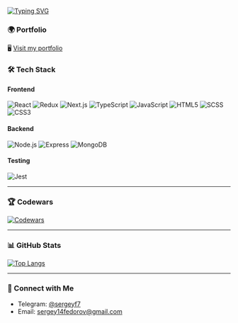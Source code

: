 [![Typing SVG](https://readme-typing-svg.herokuapp.com?color=%2336BCF7&lines=Hello,+I'm+Sergey;+A+Web+Developer)](https://git.io/typing-svg)


### 🌍 Portfolio
🖥️ [Visit my portfolio](https://portfolio-tau-one-22.vercel.app/)

### 🛠️ Tech Stack

#### Frontend
![React](https://img.shields.io/badge/react-%2320232a.svg?style=for-the-badge&logo=react&logoColor=%2361DAFB)
![Redux](https://img.shields.io/badge/-Redux-black?style=for-the-badge&logo=redux)
![Next.js](https://img.shields.io/badge/next.js-000000?style=for-the-badge&logo=nextdotjs&logoColor=white)
![TypeScript](https://img.shields.io/badge/typescript-%23007ACC.svg?style=for-the-badge&logo=typescript&logoColor=white)
![JavaScript](https://img.shields.io/badge/javascript-%23323330.svg?style=for-the-badge&logo=javascript&logoColor=%23F7DF1E)
![HTML5](https://img.shields.io/badge/html5-%23E34F26.svg?style=for-the-badge&logo=html5&logoColor=white)
![SCSS](https://img.shields.io/badge/SCSS-hotpink.svg?style=for-the-badge&logo=SASS&logoColor=white)
![CSS3](https://img.shields.io/badge/css3-%231572B6.svg?style=for-the-badge&logo=css3&logoColor=white)

#### Backend
![Node.js](https://img.shields.io/badge/Node.js-339933?style=for-the-badge&logo=nodedotjs&logoColor=white)
![Express](https://img.shields.io/badge/Express.js-000000?style=for-the-badge&logo=express&logoColor=white)
![MongoDB](https://img.shields.io/badge/MongoDB-47A248?style=for-the-badge&logo=mongodb&logoColor=white)

#### Testing
![Jest](https://img.shields.io/badge/Jest-C21325?style=for-the-badge&logo=jest&logoColor=white)

---

### 🏆 Codewars

[![Codewars](https://www.codewars.com/users/7Sergey/badges/large)](https://www.codewars.com/users/7Sergey)

---

### 📊 GitHub Stats

[![Top Langs](https://github-readme-stats.vercel.app/api/top-langs/?username=anuraghazra&layout=compact)](https://github.com/anuraghazra/github-readme-stats)

---

### 🔗 Connect with Me

- Telegram: [@sergeyf7](https://t.me/sergeyf7)
- Email: [sergey14fedorov@gmail.com](mailto:sergey14fedorov@gmail.com)
